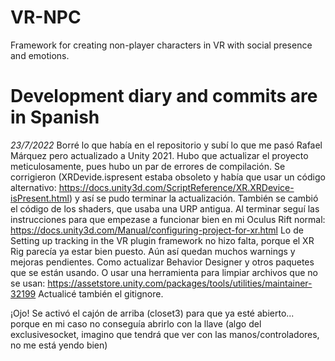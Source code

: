 # VR-NPC

Framework for creating non-player characters in VR with social presence and emotions.

# Development diary and commits are in Spanish

*23/7/2022* Borré lo que había en el repositorio y subí lo que me pasó Rafael Márquez pero actualizado a Unity 2021.
Hubo que actualizar el proyecto meticulosamente, pues hubo un par de errores de compilación. Se corrigieron (XRDevide.ispresent estaba obsoleto y había que usar un código alternativo: https://docs.unity3d.com/ScriptReference/XR.XRDevice-isPresent.html) y así se pudo terminar la actualización. También se cambió el código de los shaders, que usaba una URP antigua. Al terminar seguí las instrucciones para que empezase a funcionar bien en mi Oculus Rift normal: https://docs.unity3d.com/Manual/configuring-project-for-xr.html
Lo de Setting up tracking in the VR plugin framework no hizo falta, porque el XR Rig parecía ya estar bien puesto.
Aún así quedan muchos warnings y mejoras pendientes. Como actualizar Behavior Designer y otros paquetes que se están usando. O usar una herramienta para limpiar archivos que no se usan: https://assetstore.unity.com/packages/tools/utilities/maintainer-32199
Actualicé también el gitignore.

¡Ojo! Se activó el cajón de arriba (closet3) para que ya esté abierto... porque en mi caso no conseguía abrirlo con la llave (algo del exclusivesocket, imagino que tendrá que ver con las manos/controladores, no me está yendo bien)
